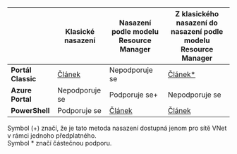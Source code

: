 |  | **Klasické nasazení** | **Nasazení podle modelu Resource Manager** | **Z klasického nasazení do nasazení podle modelu Resource Manager** |
|----------------------------------------|-------------|----------------------|---------------------------------|
| **Portál Classic** | [Článek](../articles/vpn-gateway/virtual-networks-configure-vnet-to-vnet-connection.md)  |  Nepodporuje se |  [Článek*](../articles/vpn-gateway/vpn-gateway-connect-different-deployment-models-portal.md) |
| **Azure Portal** |  Nepodporuje se | Podporuje se+ |  Nepodporuje se |
| **PowerShell** | Podporuje se | [Článek](../articles/vpn-gateway/vpn-gateway-vnet-vnet-rm-ps.md) | [Článek](../articles/vpn-gateway/vpn-gateway-connect-different-deployment-models-powershell.md)

Symbol (+) značí, že je tato metoda nasazení dostupná jenom pro sítě VNet v rámci jednoho předplatného.<br>
Symbol * značí částečnou podporu.





<!--HONumber=sep16_HO1-->


